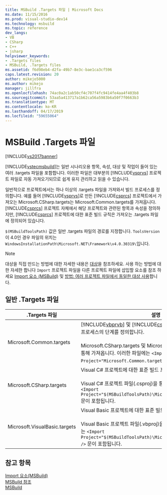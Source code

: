 ```yaml
---
title: MSBuild .Targets 파일 | Microsoft Docs
ms.date: 11/15/2016
ms.prod: visual-studio-dev14
ms.technology: msbuild
ms.topic: reference
dev_langs:
- VB
- CSharp
- C++
- jsharp
helpviewer_keywords:
- .Targets files
- MSBuild, .Targets files
ms.assetid: f6d98eb4-d2fa-49b7-8e3c-bae1ca3cf596
caps.latest.revision: 20
author: mikejo5000
ms.author: mikejo
manager: jillfra
ms.openlocfilehash: 74ac0a2c1ab50cf4c707f4fc9414fe4aa4f403b8
ms.sourcegitcommit: 53aa5a413717a1b62ca56a5983b6a50f7f0663b3
ms.translationtype: MT
ms.contentlocale: ko-KR
ms.lasthandoff: 04/17/2019
ms.locfileid: "59655064"
---
```

# <a name="msbuild-targets-files"></a>MSBuild .Targets 파일
[!INCLUDE[vs2017banner](../includes/vs2017banner.md)]

[!INCLUDE[vstecmsbuild](../includes/vstecmsbuild-md.md)]는 일반 시나리오용 항목, 속성, 대상 및 작업이 들어 있는 여러 .targets 파일을 포함합니다. 이러한 파일은 대부분의 [!INCLUDE[vsprvs](../includes/vsprvs-md.md)] 프로젝트 파일로 자동 가져오기되므로 쉽게 유지 관리하고 읽을 수 있습니다.  
  
 일반적으로 프로젝트에서는 하나 이상의 .targets 파일을 가져와서 빌드 프로세스를 정의합니다. 예를 들어 [!INCLUDE[vsprvs](../includes/vsprvs-md.md)]로 만든 [!INCLUDE[csprcs](../includes/csprcs-md.md)] 프로젝트에서 가져오는 Microsoft.CSharp.targets는 Microsoft.Common.targets를 가져옵니다. [!INCLUDE[csprcs](../includes/csprcs-md.md)] 프로젝트 자체에서 해당 프로젝트와 관련된 항목과 속성을 정의하지만, [!INCLUDE[csprcs](../includes/csprcs-md.md)] 프로젝트에 대한 표준 빌드 규칙은 가져오는 .targets 파일에 정의되어 있습니다.  
  
 `$(MSBuildToolsPath)` 값은 일반 .targets 파일의 경로를 지정합니다. `ToolsVersion`이 4.0인 경우 파일의 위치는 `WindowsInstallationPath\Microsoft.NET\Framework\v4.0.30319\`입니다.  
  
> [!NOTE]
>  대상을 직접 만드는 방법에 대한 자세한 내용은 [대상](../msbuild/msbuild-targets.md)을 참조하세요. 사용 하는 방법에 대 한 자세한 합니다 `Import` 프로젝트 파일을 다른 프로젝트 파일에 삽입할 요소를 참조 하세요 [Import 요소 (MSBuild)](../msbuild/import-element-msbuild.md) 및 [방법: 여러 프로젝트 파일에서 동일한 대상 사용](../msbuild/how-to-use-the-same-target-in-multiple-project-files.md)합니다.  
  
## <a name="common-targets-files"></a>일반 .Targets 파일  
  
|.Targets 파일|설명|  
|-------------------|-----------------|  
|Microsoft.Common.targets|[!INCLUDE[vbprvb](../includes/vbprvb-md.md)] 및 [!INCLUDE[csprcs](../includes/csprcs-md.md)] 프로젝트에 대한 표준 빌드 프로세스의 단계를 정의합니다.<br /><br /> Microsoft.CSharp.targets 및 Microsoft.VisualBasic.targets 파일을 통해 가져옵니다. 이러한 파일에는 `<Import Project="Microsoft.Common.targets" />` 문이 포함됩니다.|  
|Microsoft.CSharp.targets|Visual C# 프로젝트에 대한 표준 빌드 프로세스의 단계를 정의합니다.<br /><br /> Visual C# 프로젝트 파일(.csproj)을 통해 가져옵니다. 이러한 파일에는 `<Import Project="$(MSBuildToolsPath)\Microsoft.CSharp.targets" />` 문이 포함됩니다.|  
|Microsoft.VisualBasic.targets|Visual Basic 프로젝트에 대한 표준 빌드 프로세스의 단계를 정의합니다.<br /><br /> Visual Basic 프로젝트 파일(.vbproj)을 통해 가져옵니다. 이러한 파일에는 `<Import Project="$(MSBuildToolsPath)\Microsoft.VisualBasic.targets" />` 문이 포함됩니다.|  
  
## <a name="see-also"></a>참고 항목  
 [Import 요소(MSBuild)](../msbuild/import-element-msbuild.md)   
 [MSBuild 참조](../msbuild/msbuild-reference.md)  
 [MSBuild](msbuild.md)
